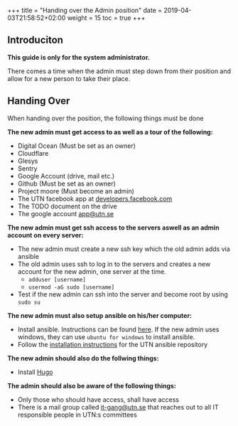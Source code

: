 +++
title = "Handing over the Admin position"
date =  2019-04-03T21:58:52+02:00
weight = 15
toc = true
+++

## Introduciton
**This guide is only for the system administrator.**

There comes a time when the admin must step down from their position and allow for a new person to take their place.

## Handing Over
When handing over the position, the following things must be done

**The new admin must get access to as well as a tour of the following:**

- Digital Ocean (Must be set as an owner)
- Cloudflare
- Glesys
- Sentry
- Google Account (drive, mail etc.)
- Github (Must be set as an owner)
- Project moore (Must become an admin)
- The UTN facebook app at [developers.facebook.com](https://developers.facebook.com)
- The TODO document on the drive
- The google account app@utn.se

**The new admin must get ssh access to the servers aswell as an admin account on every server:**

- The new admin must create a new ssh key which the old admin adds via ansible
- The old admin uses ssh to log in to the servers and creates a new account for the new admin, one server at the time. 
    - `adduser [username]`
    - `usermod -aG sudo [username]`
- Test if the new admin can ssh into the server and become root by using `sudo su`

**The new admin must also setup ansible on his/her computer:**

- Install ansible. Instructions can be found [here](https://docs.ansible.com/ansible/latest/installation_guide/intro_installation.html). If the new admin uses windows, they can use `ubuntu for windows` to install ansible.
- Follow the [installation instructions](/development_tools/ansible/) for the UTN ansible repository

**The new admin should also do the follwing things:**

- Install [Hugo](https://gohugo.io/getting-started/installing)

**The admin should also be aware of the following things:**

- Only those who should have access, shall have access
- There is a mail group called [it-gang@utn.se](mailto:it-gang@utn.se) that reaches out to all IT responsible people in UTN:s committees
